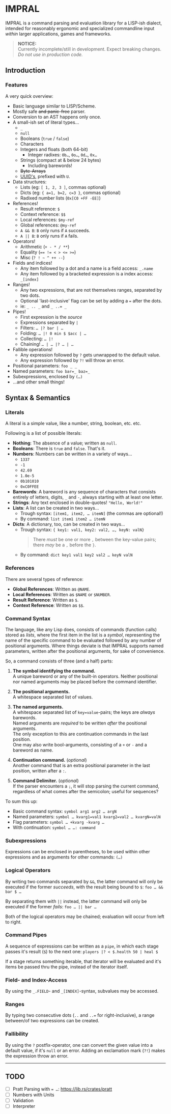 # IMPRAL

IMPRAL is a command parsing and evaluation library for a LISP-ish dialect, intended for reasonably ergonomic and specialized commandline input *within* larger applications, games and frameworks.

> **NOTICE:**  
> Currently incomplete/still in development. Expect breaking changes.  
> *Do not use in production code.*

## Introduction

### Features

A very quick overview:

- Basic language similar to LISP/Scheme.
- Mostly safe ~~and panic-free~~ parser.
- Conversion to an AST happens only once.
- A small-ish set of literal types...
  - `_`
  - `null`
  - Booleans (`true` / `false`)
  - Characters
  - Integers and floats (both 64-bit)
    - Integer radixes: `0b…`, `0o…`, `0d…`, `0x…`
  - Strings (compact at & below 24 bytes)
    - Including barewords!
  - ~~Byte-Arrays~~
  - [UUID's](https://lib.rs/crates/uuid), prefixed with `U`.
- Data structures:
  - Lists (eg: `[ 1, 2, 3 ]`, commas optional)
  - Dicts (eg: `{ a=1, b=2, c=3 }`, commas optional)
  - Radixed number lists (`0x[C0 +FF -EE]`)
- References!
  - Result reference: `$`
  - Context reference: `$$`
  - Local references: `$my-ref`
  - Global references: `@my-ref`
  - `A && B`: `B` only runs if `A` succeeds.
  - `A || B`: `B` only runs if `A` fails.
- Operators!
  - Arithmetic (`+ - * / **`)
  - Equality (`== != < > <= >=`)
  - Misc (`? ! ~ ^ ++ --`)
- Fields and indices!
  - Any item followed by a dot and a name is a field access: `_.name`
  - Any item followed by a bracketed expression is a index access: `_[index]`
- Ranges!
  - Any two expressions, that are not themselves ranges, separated by two dots.
  - Optional 'last-inclusive' flag can be set by adding a `=` after the dots.
  - ie: `_ .. _` and `_ ..= _`
- Pipes!
  - First expression is the *source*
  - Expressions separated by `|`
  - Filters: `… |? bar | …`
  - Folding: `… |! 0 min $ $acc | …`
  - Collecting: `… |!`
  - Chaining! `… | … |? … | …`
- Fallible operations!
  - Any expression followed by `?` gets unwrapped to the default value.
  - Any expression followed by `?!` will throw an error.
- Positional parameters: `foo _ _`
- Named parameters: `foo bar=_ baz=_`
- Subexpressions, enclosed by `(…)`
- ...and other small things!

## Syntax & Semantics

### Literals

A literal is a simple value, like a number, string, boolean, etc. etc.

Following is a list of possible literals:

- **Nothing**: The absence of a value; written as `null`.
- **Booleans**: There is `true` and `false`. That's it.
- **Numbers**: Numbers can be written in a variety of ways...
  - `1337`
  - `-1`
  - `42.69`
  - `1.0e-5`
  - `0b101010`
  - `0xC0FFEE`
- **Barewords**: A bareword is any sequence of characters that consists entirely of letters,
                 digits, `_` and `-`, always starting with at least one letter.
- **Strings**: Any text enclosed in double-quotes! `"Hello, World!"`
- **Lists**: A list can be created in two ways...
  - Trough syntax: `[item1, item2, … itemN]` (the commas are optional!)
  - By command: `list item1 item2 … itemN`
- **Dicts**: A dictionary, too, can be created in two ways...
  - Trough syntax: `{ key1: val1, key2: val2, …, keyN: valN}`
    > There *must* be one or more `,` between the key-value pairs;
    > there *may* be a `,` before the `}`.
  - By command: `dict key1 val1 key2 val2 … keyN valN`

### References

There are several types of reference:

- **Global References**: Written as `@NAME`.
- **Local References**: Written as `$NAME` or `$NUMBER`.
- **Result Reference**: Written as `$`.
- **Context Reference**: Written as `$$`.

### Command Syntax

The language, like any Lisp does, consists of commands (function calls) stored as *lists*,
where the first item in the list is a *symbol*, representing the name of the specific command to be evaluated followed by any number of positional arguments. Where things deviate is that IMPRAL supports named parameters, written after the positional arguments, for sake of convenience.

So, a command consists of three (and a half) parts:

1. **The symbol identifying the command.**  
	A unique bareword or any of the built-in operators.
	Neither positional nor named arguments may be placed before the command identifier.

2. **The positional arguments.**  
	A whitespace separated list of values.

3. **The named arguments.**  
	A whitespace separated list of `key=value`-pairs; the keys are *always* barewords.  
	Named arguments are *required* to be written *after* the positional arguments.  
	The only exception to this are continuation commands in the last position.  
  One may also write bool-arguments, consisting of a `+` or `-` and a bareword as name.

4. **Continuation command.** (*optional*)  
	Another command that is an extra positional parameter in the last position, written after a `:`.

5. **Command Delimiter.** (*optional*)  
	If the parser encounters a `;`, it will stop parsing the current command,
  regardless of what comes after the semicolon; useful for sequences?

To sum this up:

- Basic command syntax: `symbol arg1 arg2 … argN`
- Named parameters:     `symbol … kvarg1=val1 kvarg2=val2 … kvargN=valN`
- Flag parameters:      `symbol … +kvarg -kvarg …`
- With continuation:    `symbol … …: command`

### Subexpressions

Expressions can be enclosed in parentheses, to be used within other expressions and as arguments for other commands:  `(…)`

### Logical Operators

By writing two commands separated by `&&`, the latter command will only be executed if the former *succeeds*, with the result being bound to `$`: `foo … && bar $ …`

By separating them with `||` instead, the latter command will only be executed if the former *fails*: `foo … || bar …`

Both of the logical operators may be chained; evaluation will occur from left to right.

### Command Pipes

A sequence of expressions can be written as a `pipe`, in which each stage passes it's result (`$`) to the next one: `players |? < $.health 50 | heal $`

If a stage returns something iterable, that iterator will be evaluated
and it's items be passed thru the pipe, instead of the iterator itself.

### Field- and Index-Access

By using the `_.FIELD`- and `_[INDEX]`-syntax, subvalues may be accessed.

### Ranges

By typing two consecutive dots (`..` and `..=` for right-inclusive), a range between/of two expressions can be created.

### Fallibility

By using the `?` postfix-operator, one can convert the given value into a default value, if it's `null` or an error. Adding an exclamation mark (`?!`) makes the expression throw an error.

---

## TODO

- [ ] Pratt Parsing with `= …`: https://lib.rs/crates/pratt
- [ ] Numbers with Units
- [ ] Validation
- [ ] Interpreter

